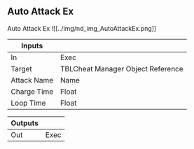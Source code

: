 ## Auto Attack Ex
Auto Attack Ex
![[../img/nd_img_AutoAttackEx.png]]

|Inputs||
|--|--|
| In | Exec |
| Target | TBLCheat Manager Object Reference |
| Attack Name | Name |
| Charge Time | Float |
| Loop Time | Float |

|Outputs||
|--|--|
| Out | Exec |
